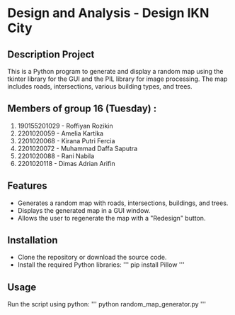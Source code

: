 # Design and Analysis - Design IKN City
## Description Project
This is a Python program to generate and display a random map using the tkinter library for the GUI and the PIL library for image processing. The map includes roads, intersections, various building types, and trees.

## Members of group 16 (Tuesday) :
1. 190155201029  -  Roffiyan Rozikin
2. 2201020059    -  Amelia Kartika
3. 2201020068    -  Kirana Putri Fercia
4. 2201020072    -  Muhammad Daffa Saputra
5. 2201020088    -  Rani Nabila
6. 2201020118    -  Dimas Adrian Arifin

## Features
+ Generates a random map with roads, intersections, buildings, and trees.
+ Displays the generated map in a GUI window.
+ Allows the user to regenerate the map with a "Redesign" button.

## Installation
+ Clone the repository or download the source code.
+ Install the required Python libraries:
  '''
  pip install Pillow
  '''

## Usage
Run the script using python:
'''
python random_map_generator.py
'''

